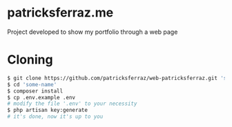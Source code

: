 # patricksferraz.me

Project developed to show my portfolio through a web page

# Cloning

```sh
$ git clone https://github.com/patricksferraz/web-patricksferraz.git 'some-name'
$ cd 'some-name'
$ composer install
$ cp .env.example .env
# modify the file '.env' to your necessity
$ php artisan key:generate
# it's done, now it's up to you
```
